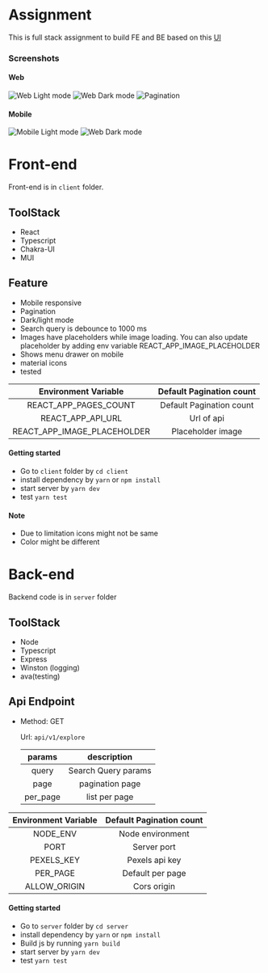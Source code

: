 # Assignment

This is full stack assignment to build FE and BE based on this [UI](https://dribbble.com/shots/6187917/attachments/1326507?mode=media)

### Screenshots

#### Web

![Web Light mode](./screenshots/light-web.png?raw=true)
![Web Dark mode](./screenshots/dark-web.png?raw=true)
![Pagination](./screenshots/light-web-pagination.png)

#### Mobile

![Mobile Light mode](./screenshots/light-mobile.png?raw=true)
![Web Dark mode](./screenshots/dark-mobile.png?raw=true)

# Front-end

Front-end is in `client` folder.

## ToolStack

- React
- Typescript
- Chakra-UI
- MUI

## Feature

- Mobile responsive
- Pagination
- Dark/light mode
- Search query is debounce to 1000 ms
- Images have placeholders while image loading. You can also update placeholder by adding env variable REACT_APP_IMAGE_PLACEHOLDER
- Shows menu drawer on mobile
- material icons
- tested

|    Environment Variable     | Default Pagination count |
| :-------------------------: | :----------------------: |
|    REACT_APP_PAGES_COUNT    | Default Pagination count |
|      REACT_APP_API_URL      |        Url of api        |
| REACT_APP_IMAGE_PLACEHOLDER |    Placeholder image     |

#### Getting started

- Go to `client` folder by `cd client`
- install dependency by `yarn` or `npm install`
- start server by `yarn dev`
- test `yarn test`

#### Note

- Due to limitation icons might not be same
- Color might be different

# Back-end

Backend code is in `server` folder

## ToolStack

- Node
- Typescript
- Express
- Winston (logging)
- ava(testing)

## Api Endpoint

- Method: GET

  Url: `api/v1/explore`

  |  params  |     description     |
  | :------: | :-----------------: |
  |  query   | Search Query params |
  |   page   |   pagination page   |
  | per_page |    list per page    |

| Environment Variable | Default Pagination count |
| :------------------: | :----------------------: |
|       NODE_ENV       |     Node environment     |
|         PORT         |       Server port        |
|      PEXELS_KEY      |      Pexels api key      |
|       PER_PAGE       |     Default per page     |
|     ALLOW_ORIGIN     |       Cors origin        |

#### Getting started

- Go to `server` folder by `cd server`
- install dependency by `yarn` or `npm install`
- Build js by running `yarn build`
- start server by `yarn dev`
- test `yarn test`
